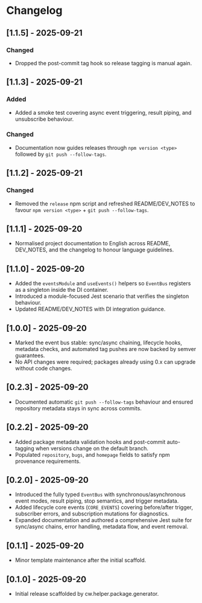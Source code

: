 # Changelog

## [1.1.5] - 2025-09-21
### Changed
- Dropped the post-commit tag hook so release tagging is manual again.

## [1.1.3] - 2025-09-21
### Added
- Added a smoke test covering async event triggering, result piping, and unsubscribe behaviour.
### Changed
- Documentation now guides releases through `npm version <type>` followed by `git push --follow-tags`.

## [1.1.2] - 2025-09-21
### Changed
- Removed the `release` npm script and refreshed README/DEV_NOTES to favour `npm version <type>` + `git push --follow-tags`.

## [1.1.1] - 2025-09-20
- Normalised project documentation to English across README, DEV_NOTES, and the
  changelog to honour language guidelines.

## [1.1.0] - 2025-09-20
- Added the `eventsModule` and `useEvents()` helpers so `EventBus` registers as a
  singleton inside the DI container.
- Introduced a module-focused Jest scenario that verifies the singleton
  behaviour.
- Updated README/DEV_NOTES with DI integration guidance.

## [1.0.0] - 2025-09-20
- Marked the event bus stable: sync/async chaining, lifecycle hooks, metadata checks,
  and automated tag pushes are now backed by semver guarantees.
- No API changes were required; packages already using 0.x can upgrade without code changes.

## [0.2.3] - 2025-09-20
- Documented automatic `git push --follow-tags` behaviour and ensured repository metadata stays in sync across commits.

## [0.2.2] - 2025-09-20
- Added package metadata validation hooks and post-commit auto-tagging when versions change on the default branch.
- Populated `repository`, `bugs`, and `homepage` fields to satisfy npm provenance requirements.

## [0.2.0] - 2025-09-20
- Introduced the fully typed `EventBus` with synchronous/asynchronous event modes, result piping, stop semantics, and trigger metadata.
- Added lifecycle core events (`CORE_EVENTS`) covering before/after trigger, subscriber errors, and subscription mutations for diagnostics.
- Expanded documentation and authored a comprehensive Jest suite for sync/async chains, error handling, metadata flow, and event removal.

## [0.1.1] - 2025-09-20
- Minor template maintenance after the initial scaffold.

## [0.1.0] - 2025-09-20
- Initial release scaffolded by cw.helper.package.generator.
